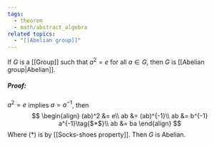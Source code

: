 ```yaml
---
tags:
  - theorem
  - math/abstract_algebra
related topics:
  - "[[Abelian group]]"
---
```

If $G$ is a [[Group]] such that $a^2=e$ for all $a\in G$, then $G$ is [[Abelian group|Abelian]].
##### Proof:
$a^2=e$ implies $a=a^{-1}$, then$$
\begin{align}
	(ab)^2 
	&= e\\
	ab &= (ab)^{-1}\\
	ab &= b^{-1} a^{-1}\tag{$*$}\\
	ab &= ba
\end{align}
$$Where ($*$) is by [[Socks-shoes property]]. Then $G$ is Abelian.